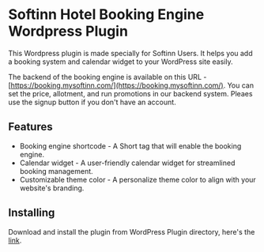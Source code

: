 # Softinn Hotel Booking Engine Wordpress Plugin

This Wordpress plugin is made specially for Softinn Users. It helps you add a booking system and calendar widget to your WordPress site easily.

The backend of the booking engine is available on this URL - [https://booking.mysoftinn.com/](https://booking.mysoftinn.com/). You can set the price, allotment, and run promotions in our backend system. Pleaes use the signup button if you don't have an account.

## Features

* Booking engine shortcode - A Short tag that will enable the booking engine.
* Calendar widget - A user-friendly calendar widget for streamlined booking management.
* Customizable theme color - A personalize theme color to align with your website's branding.

## Installing

Download and install the plugin from WordPress Plugin directory, here's the [link](https://wordpress.org/plugins/softinn-booking-engine/).
